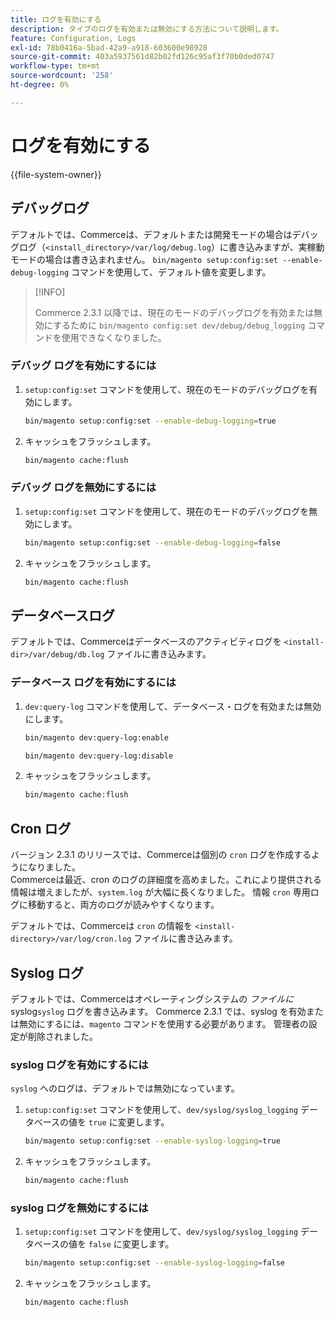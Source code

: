 ```yaml
---
title: ログを有効にする
description: タイプのログを有効または無効にする方法について説明します。
feature: Configuration, Logs
exl-id: 78b0416a-5bad-42a9-a918-603600e98928
source-git-commit: 403a5937561d82b02fd126c95af3f70b0ded0747
workflow-type: tm+mt
source-wordcount: '258'
ht-degree: 0%

---
```


# ログを有効にする

{{file-system-owner}}

## デバッグログ

デフォルトでは、Commerceは、デフォルトまたは開発モードの場合はデバッグログ（`<install_directory>/var/log/debug.log`）に書き込みますが、実稼動モードの場合は書き込まれません。 `bin/magento setup:config:set --enable-debug-logging` コマンドを使用して、デフォルト値を変更します。

>[!INFO]
>
>Commerce 2.3.1 以降では、現在のモードのデバッグログを有効または無効にするために `bin/magento config:set dev/debug/debug_logging` コマンドを使用できなくなりました。

### デバッグ ログを有効にするには

1. `setup:config:set` コマンドを使用して、現在のモードのデバッグログを有効にします。

   ```bash
   bin/magento setup:config:set --enable-debug-logging=true
   ```

1. キャッシュをフラッシュします。

   ```bash
   bin/magento cache:flush
   ```

### デバッグ ログを無効にするには

1. `setup:config:set` コマンドを使用して、現在のモードのデバッグログを無効にします。

   ```bash
   bin/magento setup:config:set --enable-debug-logging=false
   ```

1. キャッシュをフラッシュします。

   ```bash
   bin/magento cache:flush
   ```

## データベースログ

デフォルトでは、Commerceはデータベースのアクティビティログを `<install-dir>/var/debug/db.log` ファイルに書き込みます。

### データベース ログを有効にするには

1. `dev:query-log` コマンドを使用して、データベース・ログを有効または無効にします。

   ```bash
   bin/magento dev:query-log:enable
   ```

   ```bash
   bin/magento dev:query-log:disable
   ```

1. キャッシュをフラッシュします。

   ```bash
   bin/magento cache:flush
   ```

## Cron ログ

バージョン 2.3.1 のリリースでは、Commerceは個別の `cron` ログを作成するようになりました。 \
Commerceは最近、cron のログの詳細度を高めました。これにより提供される情報は増えましたが、`system.log` が大幅に長くなりました。
情報 `cron` 専用ログに移動すると、両方のログが読みやすくなります。

デフォルトでは、Commerceは `cron` の情報を `<install-directory>/var/log/cron.log` ファイルに書き込みます。

## Syslog ログ

デフォルトでは、Commerceはオペレーティングシステムの _ファイルに_ syslog`syslog` ログを書き込みます。
Commerce 2.3.1 では、syslog を有効または無効にするには、`magento` コマンドを使用する必要があります。
管理者の設定が削除されました。

### syslog ログを有効にするには

`syslog` へのログは、デフォルトでは無効になっています。

1. `setup:config:set` コマンドを使用して、`dev/syslog/syslog_logging` データベースの値を `true` に変更します。

   ```bash
   bin/magento setup:config:set --enable-syslog-logging=true
   ```

1. キャッシュをフラッシュします。

   ```bash
   bin/magento cache:flush
   ```

### syslog ログを無効にするには

1. `setup:config:set` コマンドを使用して、`dev/syslog/syslog_logging` データベースの値を `false` に変更します。

   ```bash
   bin/magento setup:config:set --enable-syslog-logging=false
   ```

1. キャッシュをフラッシュします。

   ```bash
   bin/magento cache:flush
   ```
